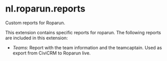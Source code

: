 # nl.roparun.reports

Custom reports for Roparun.

This extension contains specific reports for roparun. The following reports are included in this extension:
- *Teams*: Report with the team information and the teamcaptain. Used as export from CiviCRM to Roparun live.